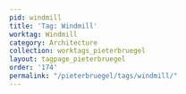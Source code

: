 ```yaml
---
pid: windmill
title: 'Tag: Windmill'
worktag: Windmill
category: Architecture
collection: worktags_pieterbruegel
layout: tagpage_pieterbruegel
order: '174'
permalink: "/pieterbruegel/tags/windmill/"
---
```


